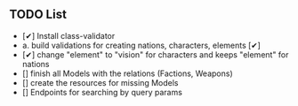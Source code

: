 ## TODO List

 - [✔] Install class-validator
  - a. build validations for creating nations, characters, elements [✔]
 - [✔] change "element" to "vision" for characters and keeps "element" for nations
 - [] finish all Models with the relations (Factions, Weapons)
 - [] create the resources for missing Models
 - [] Endpoints for searching by query params